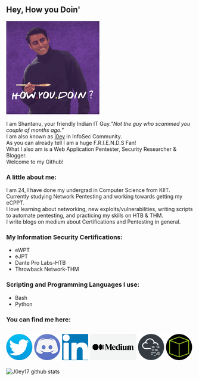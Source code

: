 ## Hey, How you Doin' 
![joey](assets/canvas.png)

I am Shantanu, your friendly Indian IT Guy._"Not the guy who scammed you couple of months ago."_  
I am also known as [j0ey][portfolio] in InfoSec Community.  
As you can already tell I am a huge F.R.I.E.N.D.S Fan!  
What I also am is a Web Application Pentester, Security Researcher &  Blogger.  
Welcome to my Github!

### A little about me:
I am 24, I have done my undergrad in Computer Science from KIIT.  
Currently studying Network Pentesting and working towards getting my eCPPT.  
I love learning about networking, new exploits/vulnerabilities, writing scripts to automate pentesting, and practicing my skills on HTB & THM.  
I write blogs on medium about Certifications and Pentesting in general.  

### My Information Security Certifications:
* eWPT
* eJPT
* Dante Pro Labs-HTB
* Throwback Network-THM

### Scripting and Programming Languages I use:
* Bash
* Python

### You can find me here:
[![Twitter](assets/twitter-logo.png)][Twitter]
[![Discord](assets/discord-logo.png)][Discord]
[![LinkedIn](assets/linkedin.png)][LinkedIn]
[![Medium](assets/medium-logo.png)][Medium]
[![TryHackMe](assets/thm-logo.png)][TryHackMe]
[![HackTheBox](assets/htb-logo.png)][HackTheBox]
---
![J0ey17 github stats](https://github-readme-stats.vercel.app/api?username=j0ey17&show_icons=true&theme=dark)
<!--
Congratulations on finding this section, Just me rambling on about my love "Computer Networking"
I love Computer Networking. Learning about services, protocols, packets from the ground up is like sandwiches for my brain and I have a lot of sandwiches yet to eat!! 
How they come all together to make this beautiful thing call Internet really broadens my perspective. Just think about it, everywhere in the World, some service is running correctly, protocols are being followed, packets are being delivered due to which the entire Internet is working. It is something, isn't it??
This is why I got into Cyber Security. I get to study the stuff, and then I get to break the stuff.
And Breaking the stuff is where adrenaline starts pumping in my brain! I live for the moments when I get a shell, or a exploit starts working after hours of debugging.
-->
[portfolio]: http://j0ey.xyz
[LinkedIn]: http://https://www.linkedin.com/in/shantanusaxena-infosec/
[Twitter]: https://twitter.com/J0ey1997
[Discord]: https://discordapp.com/users/376890661343068171
[Medium]: https://j0ey.medium.com/
[TryHackMe]: https://tryhackme.com/p/Shantanu.7S
[HackTheBox]: https://www.hackthebox.eu/home/users/profile/403011

